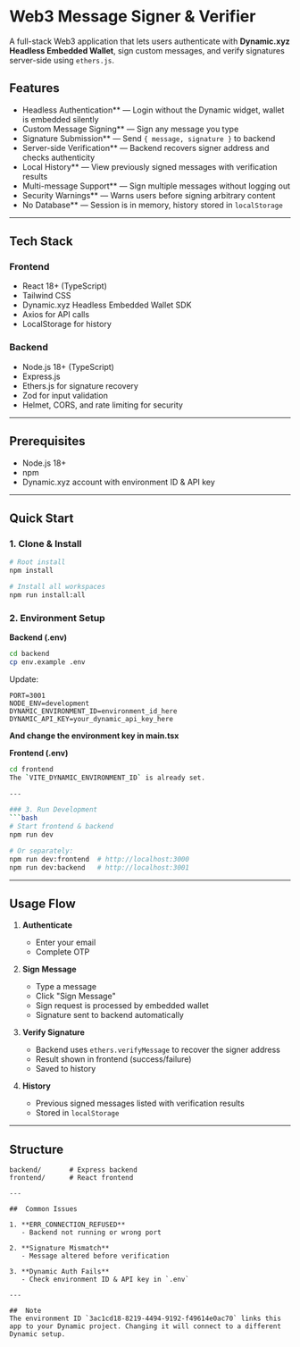 # Web3 Message Signer & Verifier

A full-stack Web3 application that lets users authenticate with **Dynamic.xyz Headless Embedded Wallet**, sign custom messages, and verify signatures server-side using `ethers.js`.

##  Features

- Headless Authentication** — Login without the Dynamic widget, wallet is embedded silently
- Custom Message Signing** — Sign any message you type
- Signature Submission** — Send `{ message, signature }` to backend
- Server-side Verification** — Backend recovers signer address and checks authenticity
- Local History** — View previously signed messages with verification results
- Multi-message Support** — Sign multiple messages without logging out
- Security Warnings** — Warns users before signing arbitrary content
- No Database** — Session is in memory, history stored in `localStorage`

---

##  Tech Stack

### Frontend
- React 18+ (TypeScript)
- Tailwind CSS
- Dynamic.xyz Headless Embedded Wallet SDK
- Axios for API calls
- LocalStorage for history

### Backend
- Node.js 18+ (TypeScript)
- Express.js
- Ethers.js for signature recovery
- Zod for input validation
- Helmet, CORS, and rate limiting for security

---

##  Prerequisites
- Node.js 18+
- npm 
- Dynamic.xyz account with environment ID & API key

---

##  Quick Start

### 1. Clone & Install
```bash
# Root install
npm install

# Install all workspaces
npm run install:all
```

### 2. Environment Setup

**Backend (.env)**
```bash
cd backend
cp env.example .env
```
Update:
```env
PORT=3001
NODE_ENV=development
DYNAMIC_ENVIRONMENT_ID=environment_id_here
DYNAMIC_API_KEY=your_dynamic_api_key_here
```
**And change the environment key in main.tsx**


**Frontend (.env)**
```bash
cd frontend
The `VITE_DYNAMIC_ENVIRONMENT_ID` is already set.

---

### 3. Run Development
```bash
# Start frontend & backend
npm run dev

# Or separately:
npm run dev:frontend  # http://localhost:3000
npm run dev:backend   # http://localhost:3001
```

---

##  Usage Flow

1. **Authenticate**
   - Enter your email
   - Complete OTP

2. **Sign Message**
   - Type a message
   - Click "Sign Message"
   - Sign request is processed by embedded wallet
   - Signature sent to backend automatically

3. **Verify Signature**
   - Backend uses `ethers.verifyMessage` to recover the signer address
   - Result shown in frontend (success/failure)
   - Saved to history

4. **History**
   - Previous signed messages listed with verification results
   - Stored in `localStorage`

---

## Structure
```
backend/       # Express backend
frontend/      # React frontend

---

##  Common Issues

1. **ERR_CONNECTION_REFUSED**
   - Backend not running or wrong port

2. **Signature Mismatch**
   - Message altered before verification

3. **Dynamic Auth Fails**
   - Check environment ID & API key in `.env`

---

##  Note
The environment ID `3ac1cd18-8219-4494-9192-f49614e0ac70` links this app to your Dynamic project. Changing it will connect to a different Dynamic setup.
